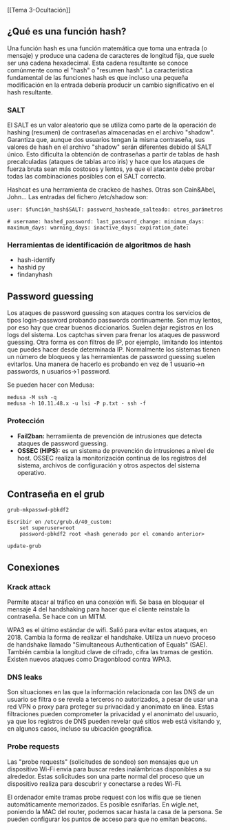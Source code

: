 [[Tema 3-Ocultación]]

## ¿Qué es una función hash?
Una función hash es una función matemática que toma una entrada (o mensaje) y produce una cadena de caracteres de longitud fija, que suele ser una cadena hexadecimal. Esta cadena resultante se conoce comúnmente como el "hash" o "resumen hash". La característica fundamental de las funciones hash es que incluso una pequeña modificación en la entrada debería producir un cambio significativo en el hash resultante.

### SALT
El SALT es un valor aleatorio que se utiliza como parte de la operación de hashing (resumen) de contraseñas almacenadas en el archivo "shadow". Garantiza que, aunque dos usuarios tengan la misma contraseña, sus valores de hash en el archivo "shadow" serán diferentes debido al SALT único. Esto dificulta la obtención de contraseñas a partir de tablas de hash precalculadas (ataques de tablas arco iris) y hace que los ataques de fuerza bruta sean más costosos y lentos, ya que el atacante debe probar todas las combinaciones posibles con el SALT correcto.

Hashcat es una herramienta de crackeo de hashes. Otras son Cain&Abel, John... Las entradas del fichero /etc/shadow son:
```
user: $función_hash$SALT: password_hasheado_salteado: otros_parámetros

# username: hashed_password: last_password_change: minimum_days: maximum_days: warning_days: inactive_days: expiration_date:

```

### Herramientas de identificación de algoritmos de hash
+ hash-identify
+ hashid py
+ findanyhash

## Password guessing
Los ataques de password guessing son ataques contra los servicios de tipos login-password probando passwords continuamente. Son muy lentos, por eso hay que crear buenos diccionarios. Suelen dejar registros en los logs del sistema. Los captchas sirven para frenar los ataques de password guessing. Otra forma es con filtros de IP, por ejemplo, limitando los intentos que puedes hacer desde determinada IP. Normalmente los sistemas tienen un número de bloqueos y las herramientas de password guessing suelen evitarlos. Una manera de hacerlo es probando en vez de 1 usuario->n passwords, n usuarios->1 password.

Se pueden hacer con Medusa:
```
medusa -M ssh -q
medusa -h 10.11.48.x -u lsi -P p.txt - ssh -f
```

### Protección
+ **Fail2ban:** herramiienta de prevención de intrusiones que detecta ataques de password guessing.
+ **OSSEC (HIPS):** es un sistema de prevención de intrusiones a nivel de host. OSSEC realiza la monitorización continua de los registros del sistema, archivos de configuración y otros aspectos del sistema operativo.

## Contraseña en el grub
```
grub-mkpasswd-pbkdf2

Escribir en /etc/grub.d/40_custom:
	set superuser=root
	password-pbkdf2 root <hash generado por el comando anterior>

update-grub
```

## Conexiones
### Krack attack
Permite atacar al tráfico en una conexión wifi. Se basa en bloquear el mensaje 4 del handshaking para hacer que el cliente reinstale la contraseña. Se hace con un MITM.

WPA3 es el último estándar de wifi. Salió para evitar estos ataques, en 2018. Cambia la forma de realizar el handshake. Utiliza un nuevo proceso de handshake llamado "Simultaneous Authentication of Equals" (SAE). También cambia la longitud clave de cifrado, cifra las tramas de gestión. Existen nuevos ataques como Dragonblood contra WPA3.

### DNS leaks
Son situaciones en las que la información relacionada con las DNS de un usuario se filtra o se revela a terceros no autorizados, a pesar de usar una red VPN o proxy para proteger su privacidad y anonimato en línea. Estas filtraciones pueden comprometer la privacidad y el anonimato del usuario, ya que los registros de DNS pueden revelar qué sitios web está visitando y, en algunos casos, incluso su ubicación geográfica.

### Probe requests
Las "probe requests" (solicitudes de sondeo) son mensajes que un dispositivo Wi-Fi envía para buscar redes inalámbricas disponibles a su alrededor. Estas solicitudes son una parte normal del proceso que un dispositivo realiza para descubrir y conectarse a redes Wi-Fi.

El ordenador emite tramas probe request con los wifis que se tienen automáticamente memorizados. Es posible esnifarlas. En wigle.net, poniendo la MAC del router, podemos sacar hasta la casa de la persona. Se pueden configurar los puntos de acceso para que no emitan beacons.

